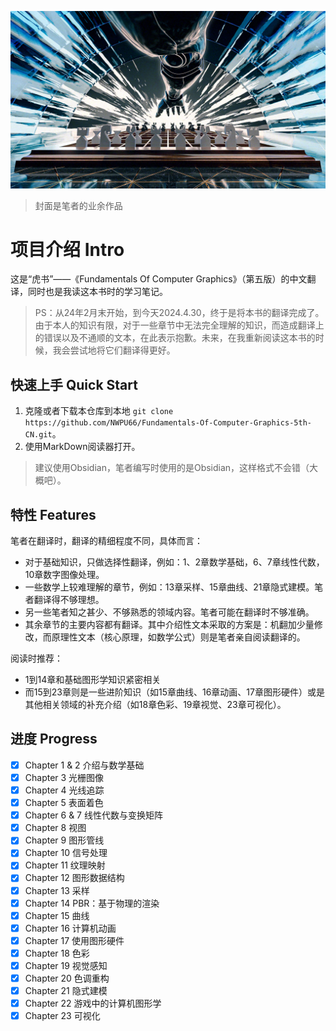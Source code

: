 ![](pic/AI3_ae_00000.png)
> 封面是笔者的业余作品

# 项目介绍 Intro
这是“虎书”——《Fundamentals Of Computer Graphics》（第五版）的中文翻译，同时也是我读这本书时的学习笔记。

> PS：从24年2月末开始，到今天2024.4.30，终于是将本书的翻译完成了。
> 由于本人的知识有限，对于一些章节中无法完全理解的知识，而造成翻译上的错误以及不通顺的文本，在此表示抱歉。未来，在我重新阅读这本书的时候，我会尝试地将它们翻译得更好。

## 快速上手 Quick Start
1. 克隆或者下载本仓库到本地 `git clone https://github.com/NWPU66/Fundamentals-Of-Computer-Graphics-5th-CN.git`。
2. 使用MarkDown阅读器打开。
> 建议使用Obsidian，笔者编写时使用的是Obsidian，这样格式不会错（大概吧）。

## 特性 Features
笔者在翻译时，翻译的精细程度不同，具体而言：
- 对于基础知识，只做选择性翻译，例如：1、2章数学基础，6、7章线性代数，10章数字图像处理。
- 一些数学上较难理解的章节，例如：13章采样、15章曲线、21章隐式建模。笔者翻译得不够理想。
- 另一些笔者知之甚少、不够熟悉的领域内容。笔者可能在翻译时不够准确。
- 其余章节的主要内容都有翻译。其中介绍性文本采取的方案是：机翻加少量修改，而原理性文本（核心原理，如数学公式）则是笔者亲自阅读翻译的。

阅读时推荐：
- 1到14章和基础图形学知识紧密相关
- 而15到23章则是一些进阶知识（如15章曲线、16章动画、17章图形硬件）或是其他相关领域的补充介绍（如18章色彩、19章视觉、23章可视化）。

## 进度 Progress
- [x] Chapter 1 & 2 介绍与数学基础
- [x] Chapter 3 光栅图像
- [x] Chapter 4 光线追踪
- [x] Chapter 5 表面着色
- [x] Chapter 6 & 7 线性代数与变换矩阵    
- [x] Chapter 8 视图
- [x] Chapter 9 图形管线
- [x] Chapter 10 信号处理
- [x] Chapter 11 纹理映射
- [x] Chapter 12 图形数据结构
- [x] Chapter 13 采样
- [x] Chapter 14 PBR：基于物理的渲染
- [x] Chapter 15 曲线
- [x] Chapter 16 计算机动画
- [x] Chapter 17 使用图形硬件
- [x] Chapter 18 色彩
- [x] Chapter 19 视觉感知
- [x] Chapter 20 色调重构
- [x] Chapter 21 隐式建模
- [x] Chapter 22 游戏中的计算机图形学
- [x] Chapter 23 可视化
